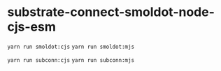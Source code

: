 # substrate-connect-smoldot-node-cjs-esm

`yarn run smoldot:cjs`
`yarn run smoldot:mjs`

`yarn run subconn:cjs`
`yarn run subconn:mjs`
